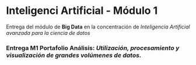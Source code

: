 # Inteligenci Artificial - Módulo 1
Entrega del módulo de **Big Data** en la concentración de *Inteligencia Artificial avanzada para la ciencia de datos*

### Entrega M1 Portafolio Análisis: ***Utilización, procesamiento y visualización de grandes volúmenes de datos.***
